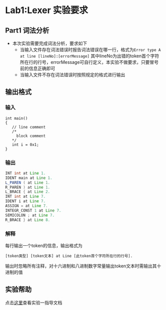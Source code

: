 # Lab1:Lexer 实验要求

## Part1 词法分析
- 本次实验需要完成词法分析，要求如下
    - 当输入文件存在词法错误时报告词法错误在哪一行，格式为`Error type A at line [lineNo]:[errorMessage]` 其中lineNo为出错的token首个字符所在行的行号，errorMessage可自行定义，本实验不做要求，只要冒号前的信息正确即可
    - 当输入文件不存在词法错误时按照规定的格式进行输出

## 输出格式

### 输入

```SysY
int main() 
{
   // line comment
   /* 
     block comment
   */
   int i = 0x1;
}
```

### 输出

```java
INT int at Line 1.
IDENT main at Line 1.
L_PAREN ( at Line 1.
R_PAREN ) at Line 1.
L_BRACE { at Line 2.
INT int at Line 7.
IDENT i at Line 7.
ASSIGN = at Line 7.
INTEGR_CONST 1 at Line 7.
SEMICOLON ; at Line 7.
R_BRACE } at Line 8.

```
### 解释
每行输出一个token的信息，输出格式为 
```
[token类型] [token文本] at Line [此token首个字符所在行的行号].
```
输出时忽略所有注释，对十六进制和八进制数字常量输出token文本时需输出其十进制的值

## 实验帮助
点击[这里](lab1-lexer/help.md)查看实验一指导文档